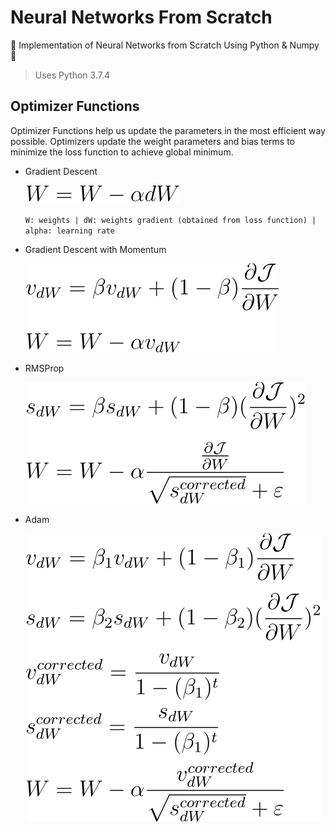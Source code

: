 # Neural Networks From Scratch

🌟 Implementation of Neural Networks from Scratch Using Python &amp; Numpy 🌟

> Uses Python 3.7.4

## Optimizer Functions

Optimizer Functions help us update the parameters in the most efficient way possible. Optimizers update the weight parameters and bias terms to minimize the loss function to achieve global minimum.

- Gradient Descent

  <img src="images/gd.svg">

  `W: weights | dW: weights gradient (obtained from loss function) | alpha: learning rate`

- Gradient Descent with Momentum

  <img src="images/momentum.svg">

- RMSProp

  <img src="images/rms_prop.svg" />

- Adam

  <img src="images/adam.svg" />
